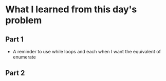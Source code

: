 # What I learned from this day's problem

## Part 1
- A reminder to use while loops and each when I want the equivalent of enumerate
## Part 2
